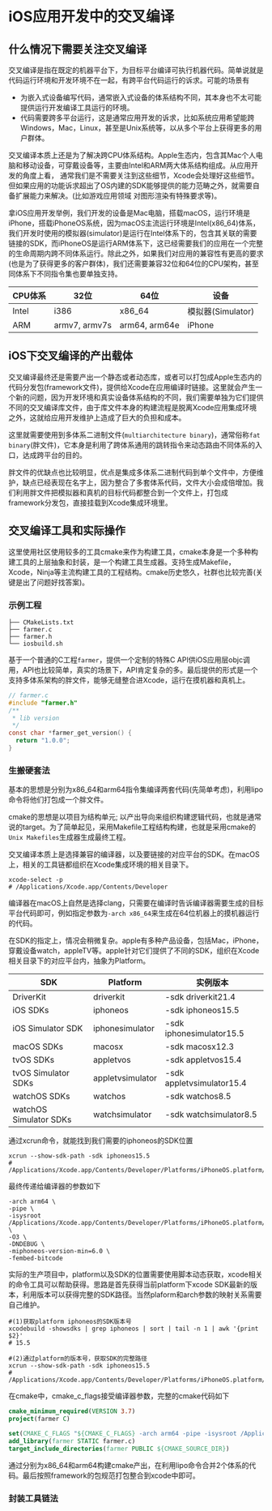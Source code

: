 # iOS应用开发中的交叉编译

## 什么情况下需要关注交叉编译

交叉编译是指在既定的机器平台下，为目标平台编译可执行机器代码。简单说就是代码运行环境和开发环境不在一起，有跨平台代码运行的诉求。可能的场景有

* 为嵌入式设备编写代码，通常嵌入式设备的体系结构不同，其本身也不太可能提供运行开发编译工具运行的环境。
* 代码需要跨多平台运行，这是通常应用开发的诉求，比如系统应用希望能跨Windows，Mac，Linux，甚至是Unix系统等，以从多个平台上获得更多的用户群体。

交叉编译本质上还是为了解决跨CPU体系结构。Apple生态内，包含其Mac个人电脑和移动设备，可穿戴设备等，主要由Intel和ARM两大体系结构组成。从应用开发的角度上看，
通常我们是不需要关注到这些细节，Xcode会处理好这些细节。但如果应用的功能诉求超出了OS内建的SDK能够提供的能力范畴之外，就需要自备扩展能力来解决。(比如游戏应用领域
对图形渲染有特殊要求等)。

拿iOS应用开发举例，我们开发的设备是Mac电脑，搭载macOS，运行环境是iPhone，搭载iPhoneOS系统，因为macOS主流运行环境是Intel(x86_64)体系，我们开发时使用的模拟器(simulator)是运行在Intel体系下的，包含其关联的需要链接的SDK，而iPhoneOS是运行ARM体系下，这已经需要我们的应用在一个完整的生命周期内跨不同体系运行。除此之外，如果我们对应用的兼容性有更高的要求(也是为了获得更多的客户群体)，我们还需要兼容32位和64位的CPU架构，甚至同体系下不同指令集也要单独支持。

| CPU体系 | 32位           | 64位           | 设备             |
| ----- | ------------- | ------------- | -------------- |
| Intel | i386          | x86_64        | 模拟器(Simulator) |
| ARM   | armv7, armv7s | arm64, arm64e | iPhone         |

## iOS下交叉编译的产出载体

交叉编译最终还是需要产出一个静态或者动态库，或者可以打包成Apple生态内的代码分发包(framework文件)，提供给Xcode在应用编译时链接。这里就会产生一个新的问题，因为开发环境和真实设备体系结构的不同，我们需要单独为它们提供不同的交叉编译库文件，由于库文件本身的构建流程是脱离Xcode应用集成环境之外，这就给应用开发维护上造成了巨大的负担和成本。

这里就需要使用到多体系二进制文件(```multiarchitecture binary```)，通常俗称```fat binary```(胖文件)，它本身是利用了跨体系通用的跳转指令来动态路由不同体系的入口，达成跨平台的目的。

胖文件的优缺点也比较明显，优点是集成多体系二进制代码到单个文件中，方便维护，缺点已经表现在名字上，因为整合了多套体系代码，文件大小会成倍增加。我们利用胖文件把模拟器和真机的目标代码都整合到一个文件上，打包成framework分发包，直接挂载到Xcode集成环境里。

## 交叉编译工具和实际操作

这里使用社区使用较多的工具cmake来作为构建工具，cmake本身是一个多种构建工具的上层抽象和封装，是一个构建工具生成器。支持生成Makefile，Xcode，Ninja等主流构建工具的工程结构。cmake历史悠久，社群也比较完善(关键是出了问题好找答案)。

### 示例工程

```shell
├── CMakeLists.txt
├── farmer.c
├── farmer.h
└── iosbuild.sh
```

基于一个普通的C工程```farmer```，提供一个定制的特殊C API供iOS应用层objc调用，API也比较简单，真实的场景下，API肯定复杂的多。最后提供的形式是一个支持多体系架构的胖文件，能够无缝整合进Xcode，运行在摸机器和真机上。

```c
// farmer.c
#include "farmer.h"
/**
 * lib version
 */
const char *farmer_get_version() {
  return "1.0.0";
}
```

### 生搬硬套法

基本的思想是分别为x86_64和arm64指令集编译两套代码(先简单考虑)，利用lipo命令将他们打包成一个胖文件。

cmake的思想是以项目为结构单元; 以产出导向来组织构建逻辑代码，也就是通常说的target。为了简单起见，采用Makefile工程结构构建，也就是采用cmake的```Unix Makefiles```生成器生成最终工程。

交叉编译本质上是选择兼容的编译器，以及要链接的对应平台的SDK。在macOS上，相关的工具链都组织在Xcode集成环境的相关目录下。

```shell
xcode-select -p
# /Applications/Xcode.app/Contents/Developer
```

编译器在macOS上自然是选择clang，只需要在编译时告诉编译器需要生成的目标平台代码即可，例如指定参数为```-arch x86_64```来生成在64位机器上的摸机器运行的代码。

在SDK的指定上，情况会稍微复杂。apple有多种产品设备，包括Mac，iPhone，穿戴设备watch，appleTV等。apple针对它们提供了不同的SDK，组织在Xcode相关目录下的对应平台内，抽象为Platform。

| SDK                    | Platform         | 实例版本                      |
| ---------------------- | ---------------- | ------------------------- |
| DriverKit              | driverkit        | -sdk driverkit21.4        |
| iOS SDKs               | iphoneos         | -sdk iphoneos15.5         |
| iOS Simulator SDK      | iphonesimulator  | -sdk iphonesimulator15.5  |
| macOS SDKs             | macosx           | -sdk macosx12.3           |
| tvOS SDKs              | appletvos        | -sdk appletvos15.4        |
| tvOS Simulator SDKs    | appletvsimulator | -sdk appletvsimulator15.4 |
| watchOS SDKs           | watchos          | -sdk watchos8.5           |
| watchOS Simulator SDKs | watchsimulator   | -sdk watchsimulator8.5    |

通过xcrun命令，就能找到我们需要的iphoneos的SDK位置

```shell
xcrun --show-sdk-path -sdk iphoneos15.5
# /Applications/Xcode.app/Contents/Developer/Platforms/iPhoneOS.platform/Developer/SDKs/iPhoneOS15.5.sdk
```

最终传递给编译器的参数如下

```shell
-arch arm64 \
-pipe \
-isysroot /Applications/Xcode.app/Contents/Developer/Platforms/iPhoneOS.platform/Developer/SDKs/iPhoneOS15.5.sdk \
-O3 \
-DNDEBUG \
-miphoneos-version-min=6.0 \
-fembed-bitcode
```

实际的生产项目中，platform以及SDK的位置需要使用脚本动态获取，xcode相关的命令工具可以帮助获得。思路是首先获得当前platform下xcode SDK最新的版本，利用版本可以获得完整的SDK路径。当然plaform和arch参数的映射关系需要自己维护。

```shell
#(1)获取platform iphoneos的SDK版本号
xcodebuild -showsdks | grep iphoneos | sort | tail -n 1 | awk '{print $2}'
# 15.5

#(2)通过platform的版本号，获取SDK的完整路径
xcrun --show-sdk-path -sdk iphoneos15.5
# /Applications/Xcode.app/Contents/Developer/Platforms/iPhoneOS.platform/Developer/SDKs/iPhoneOS15.5.sdk
```

在cmake中，cmake_c_flags接受编译器参数，完整的cmake代码如下

```cmake
cmake_minimum_required(VERSION 3.7)
project(farmer C)

set(CMAKE_C_FLAGS "${CMAKE_C_FLAGS} -arch arm64 -pipe -isysroot /Applications/Xcode.app/Contents/Developer/Platforms/iPhoneOS.platform/Developer/SDKs/iPhoneOS15.5.sdk -O3 -DNDEBUG -miphoneos-version-min=6.0 -fembed-bitcode")
add_library(farmer STATIC farmer.c)
target_include_directories(farmer PUBLIC ${CMAKE_SOURCE_DIR})
```

通过分别为x86_64和arm64构建cmake产出，在利用lipo命令合并2个体系的代码。最后按照framework的包规范打包整合到xcode中即可。



### 封装工具链法